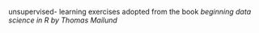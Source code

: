 unsupervised- learning exercises adopted from the book *beginning data science in R by Thomas Mailund*

